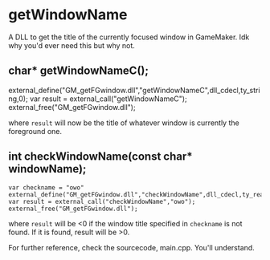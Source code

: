 # getWindowName
 A DLL to get the title of the currently focused window in GameMaker. Idk why you'd ever need this but why not.

## char* getWindowNameC();

external_define("GM_getFGwindow.dll","getWindowNameC",dll_cdecl,ty_string,0);
var result = external_call("getWindowNameC");
external_free("GM_getFGwindow.dll");

where `result` will now be the title of whatever window is currently the foreground one.

## int checkWindowName(const char* windowName);

```gml
var checkname = "owo"
external_define("GM_getFGwindow.dll","checkWindowName",dll_cdecl,ty_real,1,ty_string);
var result = external_call("checkWindowName","owo");
external_free("GM_getFGwindow.dll");
```
where `result` will be <0 if the window title specified in `checkname` is not found. If it is found, result will be >0.

For further reference, check the sourcecode, main.cpp. You'll understand.


